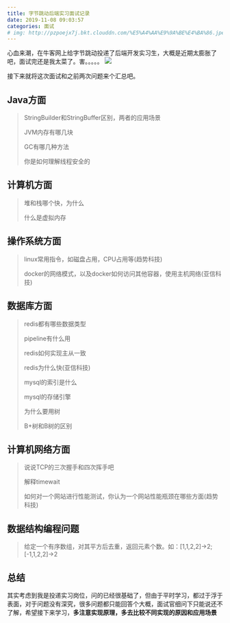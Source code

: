 ```yaml
---
title: 字节跳动后端实习面试记录
date: 2019-11-08 09:03:57
categories: 面试
# img: http://pzpoejx7j.bkt.clouddn.com/%E5%A4%AA%E9%9A%BE%E4%BA%86.jpeg
---
```


心血来潮，在牛客网上给字节跳动投递了后端开发实习生，大概是近期太膨胀了吧，面试完还是我太菜了。害。。。。。
![](http://pzpoejx7j.bkt.clouddn.com/%E5%A4%AA%E9%9A%BE%E4%BA%86.jpeg)

接下来就将这次面试和之前两次问题来个汇总吧。
<!--more-->
## Java方面

> StringBuilder和StringBuffer区别，两者的应用场景
> 
> JVM内存有哪几块
> 
> GC有哪几种方法
> 
> 你是如何理解线程安全的

## 计算机方面

> 堆和栈哪个快，为什么
> 
> 什么是虚拟内存

## 操作系统方面
> linux常用指令，如磁盘占用，CPU占用等(趋势科技)
> 
> docker的网络模式，以及docker如何访问其他容器，使用主机网络(亚信科技)
> 

## 数据库方面
> redis都有哪些数据类型
> 
> pipeline有什么用
> 
> redis如何实现主从一致
> 
> redis为什么快(亚信科技)
> 
> mysql的索引是什么
>
> mysql的存储引擎
>  
> 为什么要用树
> 
> B+树和B树的区别
> 

## 计算机网络方面
> 说说TCP的三次握手和四次挥手吧
> 
> 解释timewait
> 
> 如何对一个网站进行性能测试，你认为一个网站性能瓶颈在哪些方面(趋势科技)
> 

## 数据结构编程问题

> 给定一个有序数组，对其平方后去重，返回元素个数。如：[1,1,2,2]->2;[-1,1,2,2]->2


## 总结

其实考虑到我是投递实习岗位，问的已经很基础了，但由于平时学习，都过于浮于表面，对于问题没有深究，很多问题都只能回答个大概，面试官细问下只能说还不了解，希望接下来学习，**多注意实现原理，多去比较不同实现的原因和应用场景**

